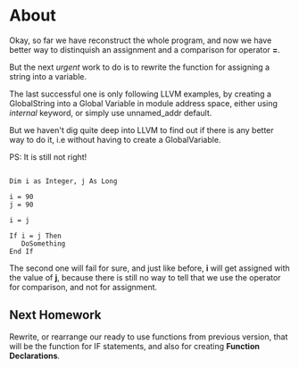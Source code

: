 # About

Okay, so far we have reconstruct the whole program, and
now we have better way to distinquish an assignment and 
a comparison for operator __=__.

But the next _urgent_ work to do is to rewrite the function
for assigning a string into a variable.

The last successful one is only following LLVM examples,
by creating a GlobalString into a Global Variable in module
address space, either using _internal_ keyword, or simply
use unnamed\_addr default.

But we haven\'t dig quite deep into LLVM to find out if there is
any better way to do it, i.e without having to create a GlobalVariable.

PS:
It is still not right!

```basic

Dim i as Integer, j As Long

i = 90
j = 90

i = j

If i = j Then
   DoSomething
End If

```

The second one will fail for sure, and just like before, __i__ will get assigned
with the value of __j__, because there is still no way to tell that we use the operator
for comparison, and not for assignment.


## Next Homework

Rewrite, or rearrange our ready to use functions from previous version,
that will be the function for IF statements, and also for creating
__Function Declarations__.


